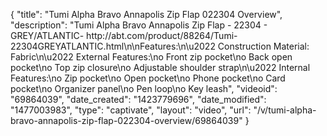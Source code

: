 {
    "title": "Tumi Alpha Bravo Annapolis Zip Flap 022304 Overview",
    "description": "Tumi Alpha Bravo Annapolis Zip Flap - 22304 - GREY\/ATLANTIC- http:\/\/abt.com\/product\/88264\/Tumi-22304GREYATLANTIC.html\n\nFeatures:\n\u2022 Construction Material: Fabric\n\u2022 External Features:\no Front zip pocket\no Back open pocket\no Top zip closure\no Adjustable shoulder strap\n\u2022 Internal Features:\no Zip pocket\no Open pocket\no Phone pocket\no Card pocket\no Organizer panel\no Pen loop\no Key leash",
    "videoid": "69864039",
    "date_created": "1423779696",
    "date_modified": "1477003983",
    "type": "captivate",
    "layout": "video",
    "url": "\/v\/tumi-alpha-bravo-annapolis-zip-flap-022304-overview\/69864039"
}